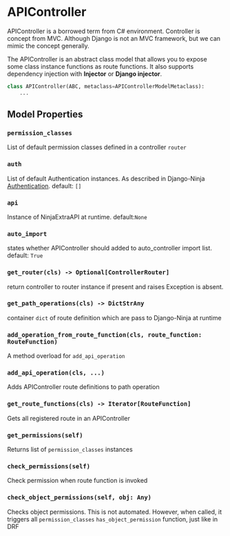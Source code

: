 # APIController

APIController is a borrowed term from C# environment. Controller is concept from MVC. 
Although Django is not an MVC framework, but we can mimic the concept generally.

The APIController is an abstract class model that allows you to expose some class instance functions as route functions.
It also supports dependency injection with **Injector** or **Django injector**.

```python
class APIController(ABC, metaclass=APIControllerModelMetaclass):
    ...
```

## Model Properties
### `permission_classes`
List of default permission classes defined in a controller `router`

### `auth`
List of default Authentication instances. As described in Django-Ninja [Authentication](https://django-ninja.rest-framework.com/tutorial/authentication/). default: `[]`

### `api`
Instance of NinjaExtraAPI at runtime. default:`None`

### `auto_import`
states whether APIController should added to auto_controller import list. default: `True`

### `get_router(cls) -> Optional[ControllerRouter]`
return controller to router instance if present and raises Exception is absent.

### `get_path_operations(cls) -> DictStrAny`
container `dict` of route definition which are pass to Django-Ninja at runtime

### `add_operation_from_route_function(cls, route_function: RouteFunction)`
A method overload for `add_api_operation` 

### `add_api_operation(cls, ...)`
Adds APIController route definitions to path operation

### `get_route_functions(cls) -> Iterator[RouteFunction]`
Gets all registered route in an APIController

### `get_permissions(self)`
Returns list of `permission_classes` instances

### `check_permissions(self)`
Check permission when route function is invoked

### `check_object_permissions(self, obj: Any)`
Checks object permissions. This is not automated. However, when called, it triggers all `permission_classes` `has_object_permission` function, just like in DRF
